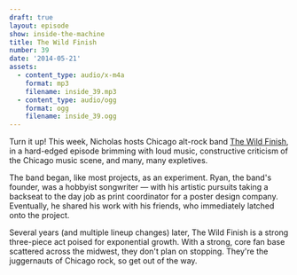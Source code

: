 ```yaml
---
draft: true
layout: episode
show: inside-the-machine
title: The Wild Finish
number: 39
date: '2014-05-21'
assets:
  - content_type: audio/x-m4a
    format: mp3
    filename: inside_39.mp3
  - content_type: audio/ogg
    format: ogg
    filename: inside_39.ogg
---
```

Turn it up! This week, Nicholas hosts Chicago alt-rock band [The Wild Finish](http://thewildfinish.com), in a hard-edged episode brimming with loud music, constructive criticism of the Chicago music scene, and many, many expletives.

The band began, like most projects, as an experiment. Ryan, the band's founder, was a hobbyist songwriter &mdash; with his artistic pursuits taking a backseat to the day job as print coordinator for a poster design company. Eventually, he shared his work with his friends, who immediately latched onto the project.

Several years (and multiple lineup changes) later, The Wild Finish is a strong three-piece act poised for exponential growth. With a strong, core fan base scattered across the midwest, they don't plan on stopping. They're the juggernauts of Chicago rock, so get out of the way.